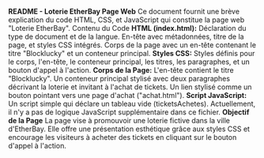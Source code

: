 **README - Loterie EtherBay Page Web**
Ce document fournit une brève explication du code HTML, CSS, et JavaScript qui constitue la page web "Loterie EtherBay".
Contenu du Code
		**HTML (index.html):**
Déclaration du type de document et de la langue.
En-tête avec métadonnées, titre de la page, et styles CSS intégrés.
Corps de la page avec un en-tête contenant le titre "Blocklucky" et un conteneur principal.
		**Styles CSS:**
Styles définis pour le corps, l'en-tête, le conteneur principal, les titres, les paragraphes, et un bouton d'appel à l'action.
		**Corps de la Page:**
L'en-tête contient le titre "Blocklucky".
Un conteneur principal stylisé avec deux paragraphes décrivant la loterie et invitant à l'achat de tickets.
Un lien stylisé comme un bouton pointant vers une page d'achat ("achat.html").
		**Script JavaScript:**
Un script simple qui déclare un tableau vide (ticketsAchetes). Actuellement, il n'y a pas de logique JavaScript supplémentaire dans ce fichier.
                **Objectif de la Page**
La page vise à promouvoir une loterie fictive dans la ville d'EtherBay. Elle offre une présentation esthétique grâce aux styles CSS et encourage les visiteurs à acheter des tickets en cliquant sur le bouton d'appel à l'action.
